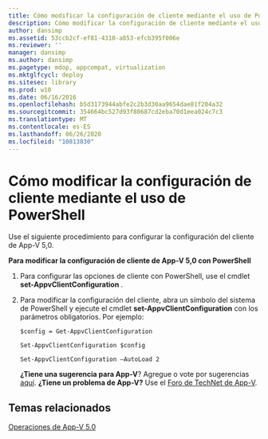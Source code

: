 ```yaml
---
title: Cómo modificar la configuración de cliente mediante el uso de PowerShell
description: Cómo modificar la configuración de cliente mediante el uso de PowerShell
author: dansimp
ms.assetid: 53ccb2cf-ef81-4310-a853-efcb395f006e
ms.reviewer: ''
manager: dansimp
ms.author: dansimp
ms.pagetype: mdop, appcompat, virtualization
ms.mktglfcycl: deploy
ms.sitesec: library
ms.prod: w10
ms.date: 06/16/2016
ms.openlocfilehash: b5d3173944abfe2c2b3d30aa9654dae81f204a32
ms.sourcegitcommit: 354664bc527d93f80687cd2eba70d1eea024c7c3
ms.translationtype: MT
ms.contentlocale: es-ES
ms.lasthandoff: 06/26/2020
ms.locfileid: "10813830"
---
```

# Cómo modificar la configuración de cliente mediante el uso de PowerShell


Use el siguiente procedimiento para configurar la configuración del cliente de App-V 5,0.

**Para modificar la configuración de cliente de App-V 5,0 con PowerShell**

1.  Para configurar las opciones de cliente con PowerShell, use el cmdlet **set-AppvClientConfiguration** .

2.  Para modificar la configuración del cliente, abra un símbolo del sistema de PowerShell y ejecute el cmdlet **set-AppvClientConfiguration** con los parámetros obligatorios. Por ejemplo:

    `$config = Get-AppvClientConfiguration`

    `Set-AppvClientConfiguration $config`

    `Set-AppvClientConfiguration –AutoLoad 2`

    **¿Tiene una sugerencia para App-V**? Agregue o vote por sugerencias [aquí](http://appv.uservoice.com/forums/280448-microsoft-application-virtualization). **¿Tiene un problema de App-V?** Use el [Foro de TechNet de App-V](https://social.technet.microsoft.com/Forums/home?forum=mdopappv).

## Temas relacionados


[Operaciones de App-V 5.0](operations-for-app-v-50.md)

 

 





